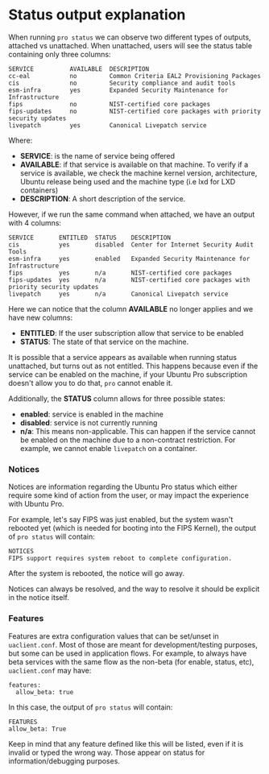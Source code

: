# Status output explanation

When running `pro status` we can observe two different types of outputs, attached vs unattached.
When unattached, users will see the status table containing only three columns:

```
SERVICE          AVAILABLE  DESCRIPTION
cc-eal           no         Common Criteria EAL2 Provisioning Packages
cis              no         Security compliance and audit tools
esm-infra        yes        Expanded Security Maintenance for Infrastructure
fips             no         NIST-certified core packages
fips-updates     no         NIST-certified core packages with priority security updates
livepatch        yes        Canonical Livepatch service
```

Where:

* **SERVICE**: is the name of service being offered
* **AVAILABLE**: if that service is available on that machine. To verify if a service is available, we
  check the machine kernel version, architecture, Ubuntu release being used and the machine type
  (i.e lxd for LXD containers)
* **DESCRIPTION**: A short description of the service.

However, if we run the same command when attached, we have an output with 4 columns:

```
SERVICE       ENTITLED  STATUS    DESCRIPTION
cis           yes       disabled  Center for Internet Security Audit Tools
esm-infra     yes       enabled   Expanded Security Maintenance for Infrastructure
fips          yes       n/a       NIST-certified core packages
fips-updates  yes       n/a       NIST-certified core packages with priority security updates
livepatch     yes       n/a       Canonical Livepatch service
``` 

Here we can notice that the column **AVAILABLE** no longer applies and we have new columns:

* **ENTITLED**: If the user subscription allow that service to be enabled
* **STATUS**: The state of that service on the machine.

It is possible that a service appears as available when running status unattached, but turns
out as not entitled. This happens because even if the service can be enabled on the machine,
if your Ubuntu Pro subscription doesn't allow you to do that, `pro` cannot enable it.

Additionally, the **STATUS** column allows for three possible states:

* **enabled**: service is enabled in the machine
* **disabled**: service is not currently running
* **n/a**: This means non-applicable. This can happen if the service cannot be enabled on the machine
  due to a non-contract restriction. For example, we cannot enable `livepatch` on a container.

### Notices
Notices are information regarding the Ubuntu Pro status which either require some kind of action from the user, or may impact the experience with Ubuntu Pro.

For example, let's say FIPS was just enabled, but the system wasn't rebooted yet (which is needed for booting into the FIPS Kernel), the output of `pro status`  will contain:
```
NOTICES
FIPS support requires system reboot to complete configuration.
```
After the system is rebooted, the notice will go away.

Notices can always be resolved, and the way to resolve it should be explicit in the notice itself.

### Features
Features are extra configuration values that can be set/unset in `uaclient.conf`. Most of those are meant for development/testing purposes, but some can be used in application flows. For example, to always have beta services with the same flow as the non-beta (for enable, status, etc), `uaclient.conf` may have:
```
features:
  allow_beta: true
```
In this case, the output of `pro status` will contain:
```
FEATURES
allow_beta: True
```

Keep in mind that any feature defined like this will be listed, even if it is invalid or typed the wrong way. Those appear on status for information/debugging purposes.
